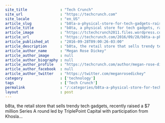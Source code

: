 ```yaml
---
site_title               : "Tech Crunch"
site_url                 : "https://techcrunch.com"
site_locale              : "en_US"
article_slug             : "b8ta-a-physical-store-for-tech-gadgets-raises-s7-million-series-a-round"
article_title            : "b8ta, a physical store for tech gadgets, raises $7 million Series A round"
article_image            : "https://tctechcrunch2011.files.wordpress.com/2016/09/b8ta_play2-1.jpg?w=764&h=400&crop=1"
article_url              : "https://techcrunch.com/2016/09/28/b8ta-a-physical-store-for-tech-gadgets-raises-15-million-series-a-round/"
article_published_at     : "2016-09-28T09:00:26-03:00"
article_description      : "b8ta, the retail store that sells trendy tech gadgets, recently raised a $7 million Series A round led by TriplePoint Capital with participation from Khosla..."
article_author_name      : "Megan Rose Dickey"
article_author_image     : null
article_author_biography : null
article_author_profile   : "https://techcrunch.com/author/megan-rose-dickey/"
article_author_facebook  : null
article_author_twitter   : "https://twitter.com/meganrosedickey"
category                 : ['technology']
tags                     : ['Tech Crunch']
permalink                : "/:categories/b8ta-a-physical-store-for-tech-gadgets-raises-s7-million-series-a-round/"
layout                   : post
---
```


b8ta, the retail store that sells trendy tech gadgets, recently raised a $7 million Series A round led by TriplePoint Capital with participation from Khosla...

